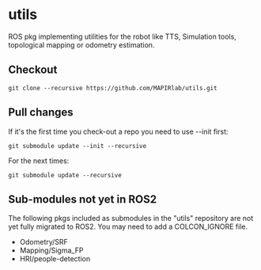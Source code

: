 # utils
ROS pkg implementing utilities for the robot like TTS, Simulation tools, topological mapping or odometry estimation.

## Checkout
```
git clone --recursive https://github.com/MAPIRlab/utils.git
```
## Pull changes
If it's the first time you check-out a repo you need to use --init first:
```
git submodule update --init --recursive
```
For the next times:
```
git submodule update --recursive
```
## Sub-modules not yet in ROS2
The following pkgs included as submodules in the "utils" repository are not yet fully migrated to ROS2. You may need to add a COLCON_IGNORE file.
- Odometry/SRF
- Mapping/Sigma_FP
- HRI/people-detection
